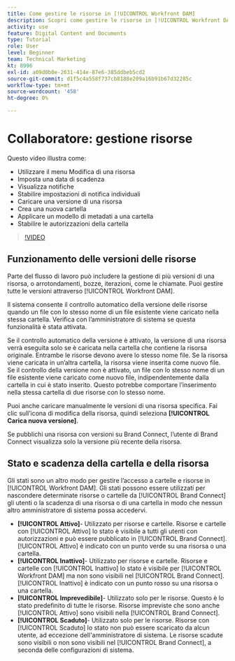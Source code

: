 ```yaml
---
title: Come gestire le risorse in [!UICONTROL Workfront DAM]
description: Scopri come gestire le risorse in [!UICONTROL Workfront DAM] per migliorare il flusso di lavoro.
activity: use
feature: Digital Content and Documents
type: Tutorial
role: User
level: Beginner
team: Technical Marketing
kt: 8996
exl-id: a09d0b0e-2631-414e-87e6-385ddbeb5cd2
source-git-commit: d1f5c4a558f737cb8188e209a16b91b67d32285c
workflow-type: tm+mt
source-wordcount: '458'
ht-degree: 0%

---
```


# Collaboratore: gestione risorse

Questo video illustra come:

* Utilizzare il menu Modifica di una risorsa
* Imposta una data di scadenza
* Visualizza notifiche
* Stabilire impostazioni di notifica individuali
* Caricare una versione di una risorsa
* Crea una nuova cartella
* Applicare un modello di metadati a una cartella
* Stabilire le autorizzazioni della cartella

>[!VIDEO](https://video.tv.adobe.com/v/335256/?quality=12)

## Funzionamento delle versioni delle risorse

Parte del flusso di lavoro può includere la gestione di più versioni di una risorsa, o arrotondamenti, bozze, iterazioni, come le chiamate. Puoi gestire tutte le versioni attraverso [!UICONTROL Workfront DAM].

Il sistema consente il controllo automatico della versione delle risorse quando un file con lo stesso nome di un file esistente viene caricato nella stessa cartella. Verifica con l’amministratore di sistema se questa funzionalità è stata attivata.

Se il controllo automatico della versione è attivato, la versione di una risorsa verrà eseguita solo se è caricata nella cartella che contiene la risorsa originale. Entrambe le risorse devono avere lo stesso nome file. Se la risorsa viene caricata in un’altra cartella, la risorsa viene inserita come nuovo file.
Se il controllo della versione non è attivato, un file con lo stesso nome di un file esistente viene caricato come nuovo file, indipendentemente dalla cartella in cui è stato inserito. Questo potrebbe comportare l’inserimento nella stessa cartella di due risorse con lo stesso nome.

Puoi anche caricare manualmente le versioni di una risorsa specifica. Fai clic sull’icona di modifica della risorsa, quindi seleziona **[!UICONTROL Carica nuova versione]**.

Se pubblichi una risorsa con versioni su Brand Connect, l’utente di Brand Connect visualizza solo la versione più recente della risorsa.

## Stato e scadenza della cartella e della risorsa

Gli stati sono un altro modo per gestire l’accesso a cartelle e risorse in [!UICONTROL Workfront DAM]. Gli stati possono essere utilizzati per nascondere determinate risorse o cartelle da [!UICONTROL Brand Connect] gli utenti o la scadenza di una risorsa o di una cartella in modo che nessun altro amministratore di sistema possa accedervi.

* **[!UICONTROL Attivo]**- Utilizzato per risorse e cartelle. Risorse e cartelle con [!UICONTROL Attivo] lo stato è visibile a tutti gli utenti con autorizzazioni e può essere pubblicato in [!UICONTROL Brand Connect]. [!UICONTROL Attivo] è indicato con un punto verde su una risorsa o una cartella.
* **[!UICONTROL Inattivo]**- Utilizzato per risorse e cartelle. Risorse e cartelle con [!UICONTROL Inattivo] lo stato è visibile per [!UICONTROL Workfront DAM] ma non sono visibili nel [!UICONTROL Brand Connect]. [!UICONTROL Inattivo] è indicato con un punto rosso su una risorsa o una cartella.
* **[!UICONTROL Imprevedibile]**- Utilizzato solo per le risorse. Questo è lo stato predefinito di tutte le risorse. Risorse impreviste che sono anche [!UICONTROL Attivo] sono visibili nella [!UICONTROL Brand Connect].
* **[!UICONTROL Scaduto]**- Utilizzato solo per le risorse. Risorse con [!UICONTROL Scaduto] lo stato non può essere scaricato da alcun utente, ad eccezione dell&#39;amministratore di sistema. Le risorse scadute sono visibili o non sono visibili nel [!UICONTROL Brand Connect], a seconda delle configurazioni di sistema.
